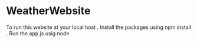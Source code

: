 # WeatherWebsite
To run this website at  your local host 
. Install the packages using  npm install 
. Run the app.js usig node 
